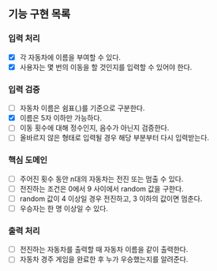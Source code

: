## 기능 구현 목록

### 입력 처리
- [x] 각 자동차에 이름을 부여할 수 있다.
- [x] 사용자는 몇 번의 이동을 할 것인지를 입력할 수 있어야 한다.

### 입력 검증
- [ ] 자동차 이름은 쉼표(,)를 기준으로 구분한다.
- [x] 이름은 5자 이하만 가능하다.
- [ ] 이동 횟수에 대해 정수인지, 음수가 아닌지 검증한다.
- [ ] 올바르지 않은 형태로 입력될 경우 해당 부분부터 다시 입력받는다.

### 핵심 도메인
- [ ] 주어진 횟수 동안 n대의 자동차는 전진 또는 멈출 수 있다.
- [ ] 전진하는 조건은 0에서 9 사이에서 random 값을 구한다.
- [ ] random 값이 4 이상일 경우 전진하고, 3 이하의 값이면 멈춘다.
- [ ] 우승자는 한 명 이상일 수 있다.

### 출력 처리
- [ ] 전진하는 자동차를 출력할 때 자동차 이름을 같이 출력한다.
- [ ] 자동차 경주 게임을 완료한 후 누가 우승했는지를 알려준다.